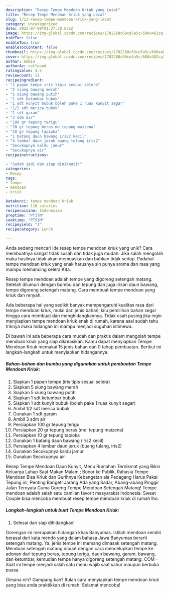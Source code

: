 ```yaml
---
description: "Resep Tempe Mendoan Kriuk yang Lezat"
title: "Resep Tempe Mendoan Kriuk yang Lezat"
slug: 1713-resep-tempe-mendoan-kriuk-yang-lezat
category: Uncategorized
date: 2022-07-09T01:27:30.675Z
image: https://img-global.cpcdn.com/recipes/1782268c69ce5a5c/680x482cq70/tempe-mendoan-kriuk-foto-resep-utama.jpg
hideToc: false
enableToc: true
enableTocContent: false
thumbnail: https://img-global.cpcdn.com/recipes/1782268c69ce5a5c/680x482cq70/tempe-mendoan-kriuk-foto-resep-utama.jpg
cover: https://img-global.cpcdn.com/recipes/1782268c69ce5a5c/680x482cq70/tempe-mendoan-kriuk-foto-resep-utama.jpg
author: Admin
authorAv: notfound
ratingvalue: 4.5
reviewcount: 11
recipeingredient:
- "1 papan tempe iris tipis sesuai selera"
- "5 siung bawang merah"
- "5 siung bawang putih"
- "1 sdt ketumbar bubuk"
- "1 sdt kunyit bubuk boleh pake 1 ruas kunyit segar"
- "1/2 sdt merica bubuk"
- "1 sdt garam"
- "3 sdm air"
- "100 gr tepung terigu"
- "20 gr tepung beras me tepung maizena"
- "10 gr tepung tapioka"
- "1 batang daun bawang iris2 kecil"
- "4 lembar daun jeruk buang tulang iris2"
- "Secukupnya kaldu jamur"
- "Secukupnya air"
recipeinstructions:

- "Sudah jadi dan siap dinikmati!"
categories:
- Resep
tags:
- tempe
- mendoan
- kriuk

katakunci: tempe mendoan kriuk 
nutrition: 110 calories
recipecuisine: Indonesian
preptime: "PT17M"
cooktime: "PT51M"
recipeyield: "1"
recipecategory: Lunch

---
```





Anda sedang mencari ide resep tempe mendoan kriuk yang unik? Cara membuatnya sangat tidak susah dan tidak juga mudah. Jika salah mengolah maka hasilnya tidak akan memuaskan dan bahkan tidak sedap. Padahal tempe mendoan kriuk yang enak harusnya sih punya aroma dan rasa yang mampu memancing selera Kita.





Resep tempe mendoan adalah tempe yang digoreng setengah matang. Setelah dilumuri dengan bumbu dan tepung dan juga irisan daun bawang, tempe digoreng setengah matang. Cara membuat tempe mendoan yang kriuk dan renyah.

Ada beberapa hal yang sedikit banyak mempengaruhi kualitas rasa dari tempe mendoan kriuk, mulai dari jenis bahan, lalu pemilihan bahan segar hingga cara membuat dan menghidangkannya. Tidak usah pusing jika ingin menyiapkan tempe mendoan kriuk enak di rumah, karena asal sudah tahu triknya maka hidangan ini mampu menjadi suguhan istimewa.






Di bawah ini ada beberapa cara mudah dan praktis dalam mengolah tempe mendoan kriuk yang siap dikreasikan. Kamu dapat menyiapkan Tempe Mendoan Kriuk memakai 15 jenis bahan dan 0 tahap pembuatan. Berikut ini langkah-langkah untuk menyiapkan hidangannya.

<!--inarticleads1-->

##### Bahan-bahan dan bumbu yang digunakan untuk pembuatan Tempe Mendoan Kriuk:

1. Siapkan 1 papan tempe (iris tipis sesuai selera)
1. Siapkan 5 siung bawang merah
1. Siapkan 5 siung bawang putih
1. Siapkan 1 sdt ketumbar bubuk
1. Siapkan 1 sdt kunyit bubuk (boleh pake 1 ruas kunyit segar)
1. Ambil 1/2 sdt merica bubuk
1. Gunakan 1 sdt garam
1. Ambil 3 sdm air
1. Persiapkan 100 gr tepung terigu
1. Persiapkan 20 gr tepung beras (me: tepung maizena)
1. Persiapkan 10 gr tepung tapioka
1. Gunakan 1 batang daun bawang (iris2 kecil)
1. Persiapkan 4 lembar daun jeruk (buang tulang, iris2)
1. Gunakan Secukupnya kaldu jamur
1. Gunakan Secukupnya air


Resep Tempe Mendoan Daun Kunyit, Menu Rumahan Ternikmat yang Bikin Keluarga Lahap Saat Makan Malam ; Bocor ke Publik, Rahasia Tempe Mendoan Bisa Kriuk dan Gurihnya Kebangetan ala Pedagang Harus Pakai Tepung ini, Penting Banget! Jarang Ada yang Sadar, Abang-abang Pinggir Jalan Ternyata Cuma Goreng Tempe Mendoan Setengah Matang! Tempe mendoan adalah salah satu camilan favorit masyarakat Indonesia. Sweet Couple bisa mencoba membuat resep tempe mendoan kriuk di rumah lho. 

<!--inarticleads2-->

##### Langkah-langkah untuk buat Tempe Mendoan Kriuk:


1. Selesai dan siap dihidangkan!

Gorengan ini merupakan hidangan khas Banyumas. Istilah mendoan sendiri berasal dari kata mendo yang dalam bahasa Jawa Banyumas berarti setengah matang. Ya, jenis tempe ini memang dimasak setengah matang. Mendoan setengah matang dibuat dengan cara mencelupkan tempe ke adonan dari tepung beras, tepung terigu, daun bawang, garam, bawang, dan ketumbar, kemudian tempe hanya digoreng setengah matang. COM - Saat ini tempe menjadi salah satu menu wajib saat sahur maupun berbuka puasa. 

Gimana nih? Gampang kan? Itulah cara menyiapkan tempe mendoan kriuk yang bisa anda praktikkan di rumah. Selamat mencoba!

